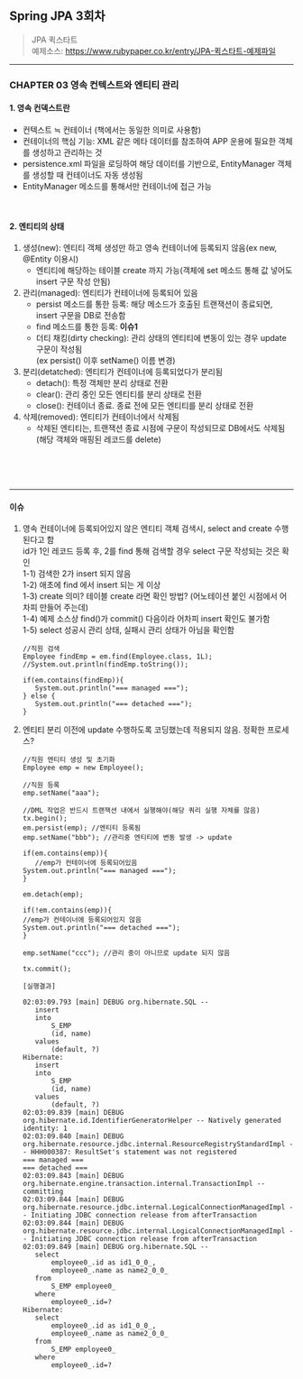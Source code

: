 ## Spring JPA 3회차
> JPA 퀵스타트  
  예제소스: https://www.rubypaper.co.kr/entry/JPA-퀵스타트-예제파일
---

### CHAPTER 03 영속 컨텍스트와 엔티티 관리
#### 1. 영속 컨덱스트란
 - 컨텍스트 ≒ 컨테이너 (책에서는 동일한 의미로 사용함)
 - 컨테이너의 핵심 기능: XML 같은 메타 데이터를 참조하여 APP 운용에 필요한 객체를 생성하고 관리하는 것
 - persistence.xml 파일을 로딩하여 해당 데이터를 기반으로, EntityManager 객체를 생성할 때 컨테이너도 자동 생성됨
 - EntityManager 메소드를 통해서만 컨테이너에 접근 가능 
<br>

#### 2. 엔티티의 상태
 1) 생성(new): 엔티티 객체 생성만 하고 영속 컨테이너에 등록되지 않음(ex new, @Entity 이용시)
    - 엔티티에 해당하는 테이블 create 까지 가능(객체에 set 메소드 통해 값 넣어도 insert 구문 작성 안됨)
 2) 관리(managed): 엔티티가 컨테이너에 등록되어 있음
    - persist 메소드를 통한 등록: 해당 메소드가 호출된 트랜잭션이 종료되면, insert 구문을 DB로 전송함
    - find 메소드를 통한 등록:  **이슈1**
    - 더티 채킹(dirty checking): 관리 상태의 엔티티에 변동이 있는 경우 update 구문이 작성됨  
      (ex persist() 이후 setName() 이름 변경)  
 3) 분리(detatched): 엔티티가 컨테이너에 등록되었다가 분리됨
    - detach(): 특정 객체만 분리 상태로 전환
    - clear(): 관리 중인 모든 엔티티를 분리 상태로 전환
    - close(): 컨테이너 종료. 종료 전에 모든 엔티티를 분리 상태로 전환
 4) 삭제(removed): 엔티티가 컨테이너에서 삭제됨
    - 삭제된 엔티티는, 트랜잭션 종료 시점에 구문이 작성되므로 DB에서도 삭제됨(해당 객체와 매핑된 레코드를 delete)
<br>
<br>
<br>

---
#### 이슈
 1) 영속 컨테이너에 등록되어있지 않은 엔티티 객체 검색시, select and create 수행된다고 함  
   id가 1인 레코드 등록 후, 2를 find 통해 검색할 경우 select 구문 작성되는 것은 확인  
   1-1) 검색한 2가 insert 되지 않음  
   1-2) 애초에 find 에서 insert 되는 게 이상  
   1-3) create 의미? 테이블 create 라면 확인 방법? (어노테이션 붙인 시점에서 어차피 만들어 주는데)  
   1-4) 예제 소스상 find()가 commit() 다음이라 어차피 insert 확인도 불가함  
   1-5) select 성공시 관리 상태, 실패시 관리 상태가 아님을 확인함  
	 ```
	 //직원 검색
	 Employee findEmp = em.find(Employee.class, 1L);
	 //System.out.println(findEmp.toString());

	 if(em.contains(findEmp)){
		System.out.println("=== managed ===");
	 } else {
		System.out.println("=== detached ===");
	 }
	 ```
	 
 2) 엔티티 분리 이전에 update 수행하도록 코딩했는데 적용되지 않음. 정확한 프로세스?  
	 ```
	//직원 엔티티 생성 및 초기화
	Employee emp = new Employee();
	
	//직원 등록
	emp.setName("aaa");
	
	//DML 작업은 반드시 트랜잭션 내에서 실행해야(해당 쿼리 실행 자체를 않음)
	tx.begin();
	em.persist(emp); //엔티티 등록됨
	emp.setName("bbb"); //관리중 엔티티에 변동 발생 -> update
	
	if(em.contains(emp)){
		//emp가 컨테이너에 등록되어있음
	System.out.println("=== managed ===");
	}
	
	em.detach(emp);
	
	if(!em.contains(emp)){
	//emp가 컨테이너에 등록되어있지 않음
	System.out.println("=== detached ===");
	}
	
	emp.setName("ccc"); //관리 중이 아니므로 update 되지 않음
	
	tx.commit();
	 ```
	 ```
	[실행결과]
  
	02:03:09.793 [main] DEBUG org.hibernate.SQL -- 
		insert 
		into
			S_EMP
			(id, name) 
		values
			(default, ?)
	Hibernate: 
		insert 
		into
			S_EMP
			(id, name) 
		values
			(default, ?)
	02:03:09.839 [main] DEBUG org.hibernate.id.IdentifierGeneratorHelper -- Natively generated identity: 1
	02:03:09.840 [main] DEBUG org.hibernate.resource.jdbc.internal.ResourceRegistryStandardImpl -- HHH000387: ResultSet's statement was not registered
	=== managed ===
	=== detached ===
	02:03:09.843 [main] DEBUG org.hibernate.engine.transaction.internal.TransactionImpl -- committing
	02:03:09.844 [main] DEBUG org.hibernate.resource.jdbc.internal.LogicalConnectionManagedImpl -- Initiating JDBC connection release from afterTransaction
	02:03:09.844 [main] DEBUG org.hibernate.resource.jdbc.internal.LogicalConnectionManagedImpl -- Initiating JDBC connection release from afterTransaction
	02:03:09.849 [main] DEBUG org.hibernate.SQL -- 
		select
			employee0_.id as id1_0_0_,
			employee0_.name as name2_0_0_ 
		from
			S_EMP employee0_ 
		where
			employee0_.id=?
	Hibernate: 
		select
			employee0_.id as id1_0_0_,
			employee0_.name as name2_0_0_ 
		from
			S_EMP employee0_ 
		where
			employee0_.id=?
	 ```
<br>
<br>
